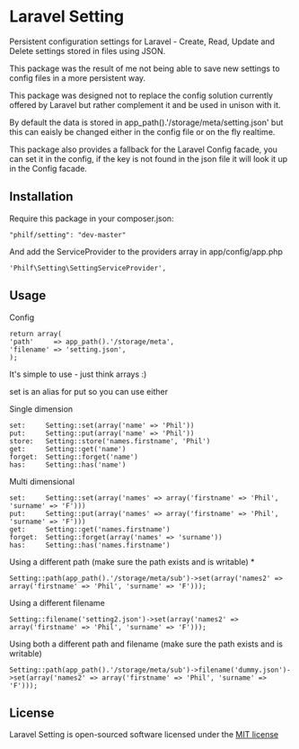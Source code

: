 # Laravel Setting

Persistent configuration settings for Laravel - Create, Read, Update and Delete settings stored in files using JSON.

This package was the result of me not being able to save new settings to config files in a more persistent way.

This package was designed not to replace the config solution currently offered by Laravel but rather complement it and be used in unison with it.

By default the data is stored in app_path().'/storage/meta/setting.json' but this can eaisly be changed either in the config file or on the fly realtime.

This package also provides a fallback for the Laravel Config facade, you can set it in the config, if the key is not found in the json file it will look it up in the Config facade.

## Installation
Require this package in your composer.json:

    "philf/setting": "dev-master"

And add the ServiceProvider to the providers array in app/config/app.php

    'Philf\Setting\SettingServiceProvider',

## Usage

Config

    return array(
    'path'     => app_path().'/storage/meta',
    'filename' => 'setting.json',
    );

It's simple to use - just think arrays :)

set is an alias for put so you can use either

Single dimension

    set:     Setting::set(array('name' => 'Phil'))
    put:     Setting::put(array('name' => 'Phil'))
    store:   Setting::store('names.firstname', 'Phil')
    get:     Setting::get('name')
    forget:  Setting::forget('name')
    has:     Setting::has('name')

Multi dimensional

    set:     Setting::set(array('names' => array('firstname' => 'Phil', 'surname' => 'F')))
    put:     Setting::put(array('names' => array('firstname' => 'Phil', 'surname' => 'F')))
    get:     Setting::get('names.firstname')
    forget:  Setting::forget(array('names' => 'surname'))
    has:     Setting::has('names.firstname')

Using a different path (make sure the path exists and is writable) *

    Setting::path(app_path().'/storage/meta/sub')->set(array('names2' => array('firstname' => 'Phil', 'surname' => 'F')));

Using a different filename

    Setting::filename('setting2.json')->set(array('names2' => array('firstname' => 'Phil', 'surname' => 'F')));

Using both a different path and filename (make sure the path exists and is writable)

    Setting::path(app_path().'/storage/meta/sub')->filename('dummy.json')->set(array('names2' => array('firstname' => 'Phil', 'surname' => 'F')));

## License

Laravel Setting is open-sourced software licensed under the [MIT license](http://opensource.org/licenses/MIT)
